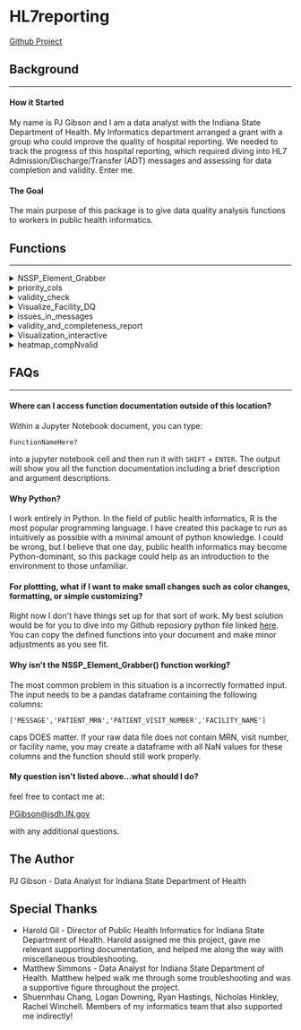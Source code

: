 # HL7reporting

[Github Project](https://github.com/pjgibson25/HL7reporting)


## Background 

-----------------------

#### How it Started

My name is PJ Gibson and I am a data analyst with the Indiana State Department of Health.
My Informatics department arranged a grant with a group who could improve the quality of hospital reporting.
We needed to track the progress of this hospital reporting, which required diving into HL7 Admission/Discharge/Transfer (ADT) messages and assessing for data completion and validity.
Enter me.


#### The Goal

The main purpose of this package is to give data quality analysis functions to workers in public health informatics. 




## Functions
-----------------------

<details>
<summary>NSSP_Element_Grabber</summary>
  
## Documentation    

    
    NSSP_Element_Grabber(data,Timed = True, Priority_only=False, outfile='None')
    

    Creates dataframe of important elements from PHESS data.

    NOTE:  Your input should contain column titles:
		MESSAGE, PATIENT_VISIT_NUMBER, PATIENT_MRN,
		FACILITY_NAME
    
    	if you don't have visitnum, mrn, or facname, create empty cols
 	appended to your message column
    
    Parameters
    ----------
    data: pandas DataFrame, required, from PHESS sql pull
    
    Timed:  Default is True.  Prints total runtime at end.
    Priority_only:  Default is False.  
        If True, only gives priority 1 or 2 elements
    outfile:  Default is 'None':
        Replace with file name for dataframe to be wrote to as csv
        Will be located in working directory.
        DO NOT INCLUDE .csv IF YOU CHOOSE TO MAKE ONE
    
    Returns
    -------
    dataframe with columns of NSSP priority elements for each message (row)

   
## Code Examples 
    
```
# import the library and all its functions
from HL7reporting import *

# read in data
data1 = pd.read_csv('somefile.csv',engine='python')

# process through NSSP_Element_Grabber() function
parsed_df = NSSP_Element_Grabber(data1,Timed=False,
                                    Priority_only=True,outfile='None')

```

*if you don't have mrn, visit_num, or facility_name

```
data1 = pd.read_csv('somefile.csv',engine='python')

# create new dataframe with correct column names
cols = ['MESSAGE','PATIENT_MRN', 'PATIENT_VISIT_NUMBER', 'FACILITY_NAME']
new_input_dataframe = pd.DataFrame(columns=cols)

# define new dataframe column using our data
new_input_dataframe['MESSAGE'] = data1['message'] # replace message according to correct column title of data1

# process through NSSP_Element_Grabber() function
parsed_df = NSSP_Element_Grabber(new_input_dataframe, Timed=False,
                                    Priority_only=True,outfile='None')
```

## Visualization of Output

<img src="https://github.com/pjgibson25/HL7reporting/raw/master/pics/nssp_element_grabber.png" alt="nssp_element_grabber_visual">

*note personal details are replaced with random ints and NaN values
<br>
</details>



<details>
<summary>priority_cols</summary>
  
## Documentation    

	priority_cols(df, priority='both', extras=None, drop_cols=None)

    Spits out NSSP priority columns from a dataframe.
    Priority can be 1,2, or both.
    Extras indicate additional columns from the original dataframe you would like the output to contain.
    Drop_Cols indicate columns that you want to NOT include
    Parameters
    ----------
    df: pandas dataframe, required
    *priority: str, optional (default is both)
            'both' - returns priority 1 and priority 2 element columns
            'one' or '1' - returns priority 1 element columns only
            'two' or '2' - returns priority 2 element columns only
    *extras:  list, optional (default is None)
            list must contain valid column values from df.
    *drop_cols:  list, optional (default is None)
            list must contain valid column values from df.
    Returns
    -------
    pandas Dataframe

   
## Code Examples 
    

```
# import the library and all its functions
from HL7reporting import *

# read in data
data1 = pd.read_csv('somefile.csv',engine='python')

# process through NSSP_Element_Grabber() function
parsed_df = NSSP_Element_Grabber(data1,Timed=False,
                                    Priority_only=True,outfile='None')


# take the priority element columns from our output dataframe
#### remove two columns that are processed backend (always NaN)
only_priority1_df = priority_cols(parsed_df,priority='1',drop_cols=['Site_ID','C_Facility_ID'])

```

## Visualization of Output

<img src="https://github.com/pjgibson25/HL7reporting/raw/master/pics/priority_cols.png" alt="priority_cols_Visual">

*note personal details are replaced with random ints and NaN values
*also note the lower number of columns
<br>
</details>


<details>
<summary>validity_check</summary>
  
## Documentation    

    validity_check(df, Timed=True)
    
    Checks to see which elements in a dataframe's specific NSSP priority columns meet NSSP validity standards.
    Returns a True/False dataframe with FACILITY_NAME,PATIENT_MRN,PATIENT_VISIT_NUMBER as only string-type columns
    
    Parameters
    ----------
    
    df - required, pandas Dataframe, output from NSSP_Element_Grabber() function    
    Timed - optional, boolean (True/False), default is True.  Returns time in seconds of completion.
    
    Returns
    --------
    validity_report - True/False dataframe with FACILITY_NAME,PATIENT_MRN,PATIENT_VISIT_NUMBER as only string-type columns
    
   
## Code Examples 
    

```
# import the library and all its functions
from HL7reporting import *

# read in data
data1 = pd.read_csv('somefile.csv',engine='python')

# process through NSSP_Element_Grabber() function
parsed_df = NSSP_Element_Grabber(data1,Timed=False,
                                    Priority_only=True,outfile='None')


# take the priority element columns from our output dataframe
#### remove two columns that are processed backend (always NaN)
only_priority1_df = priority_cols(parsed_df,priority='1',drop_cols=['Site_ID','C_Facility_ID'])

# run the validity check function on it
val = validity_check(only_priority1_df)

```

## Visualization of Output

<img src="https://github.com/pjgibson25/HL7reporting/raw/master/pics/validity_check.png" alt="validity_check_Visual">

*note the lower number of columns.  Not all columns able to be assessed for validity
<br>
</details>





<details>
<summary>Visualize_Facility_DQ</summary>
  
## Documentation    

    Visualize_Facility_DQ(df, fac_name, hide_yticks = False, Timed = True)
    
	
    Returns Visualization of data quality in the form of a heatmap.
    Rows are all individual visits for the inputted facility.
    Columns are NSSP Priority elements that can be checked for validity.
    Color shows valid entries (green), invalid entries (yellow), and absent entries (red)
    
    Parameters
    ----------
    
    df - required, pandas Dataframe, output from NSSP_Element_Grabber() function
    fac_name - required, str, valid name of facility.
        if unsure of valid entry options, use the following code for options:
        df['FACILITY_NAME'].unique()   # may need to change for your df name
    
    Returns
    --------
    out[0] = Pandas dataframe used to create visualization.  2D composed of 0s (red), 1s (yellow), 2s (green)
    out[1] = Pandas dataframe of data behind visit.  Multiple HL7 messages composing 1 visit concatenated by '~' character
    
    Output
    -------
    sns.heatmap visualization

## Code Examples 
    

```
# import the library and all its functions
from HL7reporting import *

# read in data
data1 = pd.read_csv('somefile.csv',engine='python')

# process through NSSP_Element_Grabber() function
parsed_df = NSSP_Element_Grabber(data1,Timed=False,
                                    Priority_only=True,outfile='None')

# produce the visualization
visual = Visualize_Facility_DQ(parsed_df, 'hospital_name')
```

## Visualization of Output

<img src="https://github.com/pjgibson25/HL7reporting/raw/master/pics/Visualize_Facility_DQ.png" alt="Visualize_Facility_DQ_Visual">

*note that this only produces the visualization for 1 facility

<br>
</details>




<details>
<summary>issues_in_messages</summary>
  
## Documentation    

    issues_in_messages(df, Timed=True, combine_issues_on_message = False, split_issue_column = False):
 
    Description
	----------
    Processes dataframe outputted by NSSP_Element_Grabber() function.
    Outputs dataframe describing message errors.  See optional args for output dataframe customation.
    
    Parameters
    ----------
    
    df - required, pandas Dataframe, output from NSSP_Element_Grabber() function
    *Timed - optional, bool, default is True.  Outputs runtime in seconds upon completion.
    *combine_issues_on_message - optional, bool, default is False.  SEE (2) below
    *split_issue_column - optional, bool, default is False.  SEE (3) below
    
    
    NOTE:  only one of 'combine_issues_on_message' or 'split_issue_column' can be True
    
    Returns
    ----------------------------------------------------------------------------
    Pandas dataframe. Columns include:
    
    (1)
    DEFAULT: WHEN split_issue_colum = False , combine_issue_on_message = False
    
    Group_ID -> string concatenation of FACILITY_NAME|PATIENT_MRN|PATIENT_VISIT_NUMBER
    MESSAGE -> full original message
    Issue -> string concatenation of 'error_type|element_name|priority|description|valid_options|message_value|suggestion|comment'
    
    ------
    
    (2)
    WHEN combine_issue_on_message = True, split_issue_colum = False 
    
    Group_ID -> string concatenation of FACILITY_NAME|PATIENT_MRN|PATIENT_VISIT_NUMBER
    MESSAGE -> full original message
    Issue -> string concatenation of 'error_type|element_name|priority|description|valid_options|message_value|suggestion|comment'
             MULTIPLE string concatenations per cell, separated by newline '\n'
    
    Num_Missings -> number of issues that had a type of 'Missing or Null'
    Num_Invalids -> number of issues that had a type of 'Invalid'
    Num_Issues_Total -> number of total issues
    
    ------
    
    (3)
    WHEN combine_issue_on_message = False , split_issue_colum = True
    
    Group_ID -> string concatenation of FACILITY_NAME|PATIENT_MRN|PATIENT_VISIT_NUMBER
    MESSAGE -> full original message
    error_type -> 'Missing or Null' or 'Invalid'
    element_name -> NSSP Priority Element name with issue
    priority -> NSSP Priority '1' or '2'
    description -> Describes location/parameters of element in HL7 message
    valid_options -> IF element can be checked for validity, describes a valid entry.
    message_value -> IF element was determined as invalid, give the invalid element value.
    suggestion -> IF element was determined as invalid, give an educated guess as to what they meant.
    comment -> IF element was determined as invalid, give feedback/advice on the message error.

## Code Examples 
    
Version 1:
```
# import the library and all its functions
from HL7reporting import *

# read in data
data1 = pd.read_csv('somefile.csv',engine='python')

# process through NSSP_Element_Grabber() function
parsed_df = NSSP_Element_Grabber(data1,Timed=False,
                                    Priority_only=True,outfile='None')


# Find issues in messages
split_by_issue = issues_in_messages(parsed_df, split_issue_column=True)

# Get the facility name from the grouper ID
split_by_issue['Fac_Name'] = split_by_issue.Grouper_ID.str.split('\|').str[0]

# First sort the values so that all facility rows are next to one another, then by message similarly
split_by_issue = split_by_issue.sort_values(['Fac_Name','Grouper_ID','MESSAGE','Priority'])

# Set the indices so that when we export to excel, the index cells will merge making it look pretty
split_by_issue = split_by_issue.set_index(['Fac_Name','Grouper_ID','MESSAGE','Issue_Type'])

# Send it to an excel file!
split_by_issue.to_excel('split_by_issue_version1.xlsx')
```
Version 2:
```
# import the library and all its functions
from HL7reporting import *

# read in data
data1 = pd.read_csv('somefile.csv',engine='python')

# process through NSSP_Element_Grabber() function
parsed_df = NSSP_Element_Grabber(data1,Timed=False,
                                    Priority_only=True,outfile='None')


# Find issues in messages
comb_issues = issues_in_messages(parsed_df, combine_issues_on_message=True)

# Get the facility name
comb_issues['Fac_Name'] = comb_issues.Grouper_ID.str.split('\|').str[0]

# Make first issue start with bullet point
comb_issues['Issue'] = comb_issues['Issue'].str.replace('^(.*)','• \g<1>',regex=True)

# Make each new line have a bullet point.
comb_issues['Issue'] = comb_issues['Issue'].str.replace('\n','\n• ')

# First sort the values so that all facility rows are next to one another, then by message similarly
comb_issues = comb_issues.sort_values(['Fac_Name','Grouper_ID','MESSAGE'])

# Set the indices so that when we export to excel, the index cells will merge making it look pretty
comb_issues = comb_issues.set_index(['Fac_Name','Grouper_ID','MESSAGE','Issue'])

# Send it to an excel file!
comb_issues.to_excel('comb_issue_version2.xlsx')
```

## Visualization of Output

Version 1
<img src="https://github.com/pjgibson25/HL7reporting/raw/master/pics/issues_in_messages_v1.png" alt="issues_in_messages_Visual1">
<br>

Version 2 
<img src="https://github.com/pjgibson25/HL7reporting/raw/master/pics/issues_in_messages_v2.png" alt="issues_in_messages_Visual2">
<br>
</details>



<details>
<summary>validity_and_completeness_report</summary>
  
## Documentation    

    validity_and_completeness_report(df,description='long',visit_count=False,outfile=None, Timed=True)
    
    dataframe1 -> Returns completenesss report by hospital with facility,element,percentmissing,percentinvalid,description
    dataframe2 -> Determines the incompleteness (0), invalid (1), or valid and complete (2) for every element in all messages
    
    
    Parameters
    ----------
    df: pandas DataFrame, required (output from NSSP_Element_Grabber() funciton)
    
    description:  str, optional.  (Either 'long' or 'short')
        if 'short', description of location is shorter and less descriptive
        elif 'long', description is sentence structured and descriptive
    
    visit_count:  bool, optional
        if True, add the number of visits to dataframe2
        
    outfile: string, optional
        if True, send excel file (in current directory).  Name defined by outfile
        *DO NOT INCLUDE .xlsx or full path
    
    
    Returns
    -------
    df1
        Dataframe showing issues in messages for each hospitals.  Report structure
    
    df2
        Dataframe assessing all messages for incomlete,invalid,valid elements represented as 0s, 1s, and 2s
        
   
## Code Examples 
    

```
# import the library and all its functions
from HL7reporting import *

# read in data
data1 = pd.read_csv('somefile.csv',engine='python')

# process through NSSP_Element_Grabber() function
parsed_df = NSSP_Element_Grabber(data1,Timed=False,
                                    Priority_only=True,outfile='None')


# run the validity function on it
val = validity_and_completeness_report(parsed_df, description='long')[0] # don't care about array of 0, 1, 2 for now


```

## Visualization of Output[0]

<img src="https://github.com/pjgibson25/HL7reporting/raw/master/pics/validity_and_completeness_report.png" alt="validity_and_completeness_report_Visual">

<br>
</details>




<details>
<summary>Visualization_interactive</summary>
  
## Documentation    

    Visualization_interactive(df_before,df_after,str_date_list,priority='both_combined',outfile=False,show_plot=False,Timed=True)
    

    Creates an annotated heatmap that is interactive with hoverover.
    Heatmap colors represent data completeness as of the first date
    Annotations show the completion percent change with respect to the second date
        (+ indicates increased completeness)
    Parameters
    ----------
    df_before : pandas.DataFrame, required (output of NSSP_Element_Grabber() Function)
        -must be the dataframe representing EARLIER data
        
    df_after : pandas.DataFrame, required (output of NSSP_Element_Grabber() Function)
        -must be the dataframe representing LATER data
        
    str_date_list:  list of strings, required
        -best form example: ['Feb 1 2020','Aug 31 2020']
        
    *priority: str, optional (default = 'both combined')
        -describes output visualization.  Valid options include 'both_combined','both_individuals','1','2'
            both_combined writes all NSSP Priority 1&2 to one x axis
            both_individual writes two separate figures for Priority 1 and 2 respectively
            
    *outfile: bool, optional (default = False)
        -writes .html file to folder '../figures/'
        -if str_date_list=['Feb 1 2020','Aug 31 2020'] and priority='both combined',
            outfile has name -> Feb12020_to_Aug312020_priority1and2.html
        
    *show_plot: bool, optional (default = False)
        - displays the figure
        
    *Timed : bool, optional (default = True)
        -gives completion time in seconds
    
    Returns
    -------
    nothing.  Specify arguments to show or save plot.
        
   
## Code Examples 
    

```
# import the library and all its functions
from HL7reporting import *

# Read in the two datasets (already ran NSSP_Element_Grabber on)
before = pd.read_csv('path_to_parsed_df_file1',engine='python')
after = pd.read_csv('path_to_parsed_df_file2',engine='python')

Visualization_interactive(before,after,['Oct 11 2020','Oct 28 2020'],priority='both_combined',outfile=True,show_plot=False)

```

## Visualization of Output

<img src="https://github.com/pjgibson25/HL7reporting/raw/master/pics/Visualization_interactive.png" alt="Visualization_interactive_Visual">

*note that this image above is simply an image.  In reality the output is an interactive HTML file with hover_over capabilities
*also note that the y axis is marked over and typically contains facility names.
<br>
</details>




<details>
<summary>heatmap_compNvalid</summary>
  
## Documentation    

    heatmap_compNvalid(df, outfilename=None, daterange=None, hospitals='IHA')
    
    Create 2 heatmap subplots of elements that:
        (left) can be assessed for completion
        (right) can be assessed for validity
        
    Input
    -----
    df - pd.Dataframe, required
        Output from NSSP_Element_Grabber() function
    
    outfilename - str, optional
        Specify the name of HTML file to be written to ../figures/   
        *** DO NOT INCLUDE .html ***
    
    daterange - str, optional
        Specify the range that the assessment is being taken over.
        Example:  'Sep 7, 2020 - Sep 14, 2020'
    
    hospitals - str, optional
        Specify the name of the hospitals we are working with
    
    
    Output
    ------
    completion_df - the dataframe that makes up the completion heatmap
    validity_df - the dataframe that makes up the validity heatmap
    
   
## Code Examples 
    

```
# import the library and all its functions
from HL7reporting import *

# read in data
data1 = pd.read_csv('somefile.csv',engine='python')

# process through NSSP_Element_Grabber() function
parsed_df = NSSP_Element_Grabber(data1,Timed=False,
                                    Priority_only=True,outfile='None')


heatmap_compNvalid(parsed_df, outfilename='heatmap visualization completion and validity')

```

## Visualization of Output

<img src="https://github.com/pjgibson25/HL7reporting/raw/master/pics/heatmap_compNvalid.png" alt="heatmap_compNvalid_Visual">

*note that typically the y-axis will show facility names.  Hidden here for confidentiality.
<br>
</details>








## FAQs
-----------------------

#### Where can I access function documentation outside of this location?

Within a Jupyter Notebook document, you can type:

``FunctionNameHere?`` 

into a jupyter notebook cell and then run it with `SHIFT` + `ENTER`.
The output will show you all the function documentation including a brief description and argument descriptions.


#### Why Python?

I work entirely in Python.
In the field of public health informatics, R is the most popular programming language.
I have created this package to run as intuitively as possible with a minimal amount of python knowledge.
I could be wrong, but I believe that one day, public health informatics may become Python-dominant, so this package could help as an introduction to the environment to those unfamiliar.

#### For plottting, what if I want to make small changes such as color changes, formatting, or simple customizing?

Right now I don't have things set up for that sort of work.  My best solution would be for you to dive into my Github reposiory python file linked [here](https://github.com/pjgibson25/HL7reporting/blob/master/HL7reporting/__init__.py).  You can copy the defined functions into your document and make minor adjustments as you see fit.


#### Why isn't the NSSP_Element_Grabber() function working?

The most common problem in this situation is a incorrectly formatted input.  The input needs to be a pandas dataframe containing the following columns:

`['MESSAGE','PATIENT_MRN','PATIENT_VISIT_NUMBER','FACILITY_NAME'] `

caps DOES matter.  If your raw data file does not contain MRN, visit number, or facility name, you may create a dataframe with all NaN values for these columns and the function should still work properly.


#### My question isn't listed above...what should I do?

feel free to contact me at:

PGibson@isdh.IN.gov 

with any additional questions.

## The Author
PJ Gibson - Data Analyst for Indiana State Department of Health

## Special Thanks
* Harold Gil - Director of Public Health Informatics for Indiana State Department of Health.
Harold assigned me this project, gave me relevant supporting documentation, and helped me along the way with miscellaneous troubleshooting.
* Matthew Simmons - Data Analyst for Indiana State Department of Health.
Matthew helped walk me through some troubleshooting and was a supportive figure throughout the project.
* Shuennhau Chang, Logan Downing, Ryan Hastings, Nicholas Hinkley, Rachel Winchell.
Members of my informatics team that also supported me indirectly!
